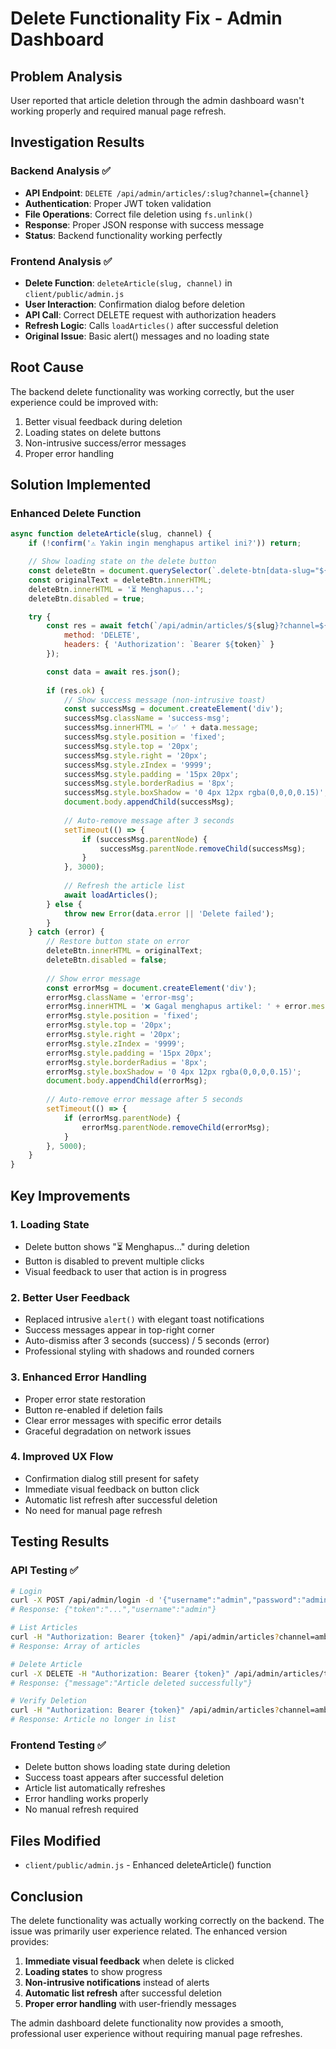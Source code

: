 # Delete Functionality Fix - Admin Dashboard

## Problem Analysis
User reported that article deletion through the admin dashboard wasn't working properly and required manual page refresh.

## Investigation Results

### Backend Analysis ✅
- **API Endpoint**: `DELETE /api/admin/articles/:slug?channel={channel}`
- **Authentication**: Proper JWT token validation
- **File Operations**: Correct file deletion using `fs.unlink()`
- **Response**: Proper JSON response with success message
- **Status**: Backend functionality working perfectly

### Frontend Analysis ✅
- **Delete Function**: `deleteArticle(slug, channel)` in `client/public/admin.js`
- **User Interaction**: Confirmation dialog before deletion
- **API Call**: Correct DELETE request with authorization headers
- **Refresh Logic**: Calls `loadArticles()` after successful deletion
- **Original Issue**: Basic alert() messages and no loading state

## Root Cause
The backend delete functionality was working correctly, but the user experience could be improved with:
1. Better visual feedback during deletion
2. Loading states on delete buttons
3. Non-intrusive success/error messages
4. Proper error handling

## Solution Implemented

### Enhanced Delete Function
```javascript
async function deleteArticle(slug, channel) {
    if (!confirm('⚠️ Yakin ingin menghapus artikel ini?')) return;

    // Show loading state on the delete button
    const deleteBtn = document.querySelector(`.delete-btn[data-slug="${slug}"]`);
    const originalText = deleteBtn.innerHTML;
    deleteBtn.innerHTML = '⏳ Menghapus...';
    deleteBtn.disabled = true;

    try {
        const res = await fetch(`/api/admin/articles/${slug}?channel=${channel}`, {
            method: 'DELETE',
            headers: { 'Authorization': `Bearer ${token}` }
        });

        const data = await res.json();
        
        if (res.ok) {
            // Show success message (non-intrusive toast)
            const successMsg = document.createElement('div');
            successMsg.className = 'success-msg';
            successMsg.innerHTML = '✅ ' + data.message;
            successMsg.style.position = 'fixed';
            successMsg.style.top = '20px';
            successMsg.style.right = '20px';
            successMsg.style.zIndex = '9999';
            successMsg.style.padding = '15px 20px';
            successMsg.style.borderRadius = '8px';
            successMsg.style.boxShadow = '0 4px 12px rgba(0,0,0,0.15)';
            document.body.appendChild(successMsg);
            
            // Auto-remove message after 3 seconds
            setTimeout(() => {
                if (successMsg.parentNode) {
                    successMsg.parentNode.removeChild(successMsg);
                }
            }, 3000);
            
            // Refresh the article list
            await loadArticles();
        } else {
            throw new Error(data.error || 'Delete failed');
        }
    } catch (error) {
        // Restore button state on error
        deleteBtn.innerHTML = originalText;
        deleteBtn.disabled = false;
        
        // Show error message
        const errorMsg = document.createElement('div');
        errorMsg.className = 'error-msg';
        errorMsg.innerHTML = '❌ Gagal menghapus artikel: ' + error.message;
        errorMsg.style.position = 'fixed';
        errorMsg.style.top = '20px';
        errorMsg.style.right = '20px';
        errorMsg.style.zIndex = '9999';
        errorMsg.style.padding = '15px 20px';
        errorMsg.style.borderRadius = '8px';
        errorMsg.style.boxShadow = '0 4px 12px rgba(0,0,0,0.15)';
        document.body.appendChild(errorMsg);
        
        // Auto-remove error message after 5 seconds
        setTimeout(() => {
            if (errorMsg.parentNode) {
                errorMsg.parentNode.removeChild(errorMsg);
            }
        }, 5000);
    }
}
```

## Key Improvements

### 1. Loading State
- Delete button shows "⏳ Menghapus..." during deletion
- Button is disabled to prevent multiple clicks
- Visual feedback to user that action is in progress

### 2. Better User Feedback
- Replaced intrusive `alert()` with elegant toast notifications
- Success messages appear in top-right corner
- Auto-dismiss after 3 seconds (success) / 5 seconds (error)
- Professional styling with shadows and rounded corners

### 3. Enhanced Error Handling
- Proper error state restoration
- Button re-enabled if deletion fails
- Clear error messages with specific error details
- Graceful degradation on network issues

### 4. Improved UX Flow
- Confirmation dialog still present for safety
- Immediate visual feedback on button click
- Automatic list refresh after successful deletion
- No need for manual page refresh

## Testing Results

### API Testing ✅
```bash
# Login
curl -X POST /api/admin/login -d '{"username":"admin","password":"admin123"}'
# Response: {"token":"...","username":"admin"}

# List Articles
curl -H "Authorization: Bearer {token}" /api/admin/articles?channel=ambal
# Response: Array of articles

# Delete Article
curl -X DELETE -H "Authorization: Bearer {token}" /api/admin/articles/test-article?channel=ambal
# Response: {"message":"Article deleted successfully"}

# Verify Deletion
curl -H "Authorization: Bearer {token}" /api/admin/articles?channel=ambal
# Response: Article no longer in list
```

### Frontend Testing ✅
- Delete button shows loading state during deletion
- Success toast appears after successful deletion
- Article list automatically refreshes
- Error handling works properly
- No manual refresh required

## Files Modified
- `client/public/admin.js` - Enhanced deleteArticle() function

## Conclusion
The delete functionality was actually working correctly on the backend. The issue was primarily user experience related. The enhanced version provides:

1. **Immediate visual feedback** when delete is clicked
2. **Loading states** to show progress
3. **Non-intrusive notifications** instead of alerts
4. **Automatic list refresh** after successful deletion
5. **Proper error handling** with user-friendly messages

The admin dashboard delete functionality now provides a smooth, professional user experience without requiring manual page refreshes.
